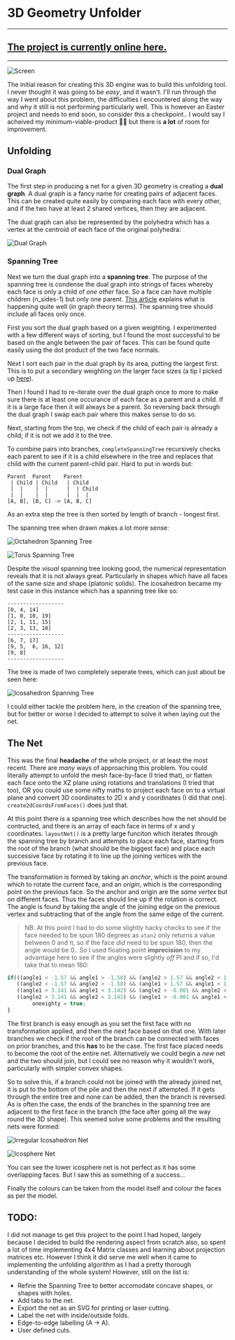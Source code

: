 # 3D Geometry Unfolder

---

## [The project is currently online here.](https://serene-agnesi-09afd7.netlify.app/unfolder/unfolder.html)

---

![Screen](../img/unfolder.png)

The initial reason for creating this 3D engine was to build this unfolding tool. I never thought it was going to be _easy_, and it wasn't. I'll run through the way I went about this problem, the difficulties I encountered along the way and why it still is not performing particularly well. This is however an Easter project and needs to end soon, so consider this a checkpoint.. I would say I acheived my minimum-viable-product :man_shrugging: but there is __a lot__ of room for improvement.

## Unfolding

### Dual Graph

The first step in producing a net for a given 3D geometry is creating a __dual graph__. A dual graph is a fancy name for creating pairs of adjacent faces. This can be created quite easily by comparing each face with every other, and if the two have at least 2 shared vertices, then they are adjacent.

The dual graph can also be represented by the polyhedra which has a vertex at the centroid of each face of the original polyhedra:

![Dual Graph](../img/dualgraph.png)

### Spanning Tree

Next we turn the dual graph into a __spanning tree__. The purpose of the spanning tree is condense the dual graph into strings of faces whereby each face is only a child of _one other_ face. So a face can have multiple children (n_sides-1) but only one parent. [This article](https://algorithms.tutorialhorizon.com/graph-find-cycle-in-undirected-graph-using-disjoint-set-union-find/) explains what is happening quite well (in graph theory terms). The spanning tree should include all faces only once.

First you sort the dual graph based on a given weighting. I experimented with a few different ways of sorting, but I found the most successful to be based on the angle between the pair of faces. This can be found quite easily using the dot product of the two face normals.

Next I sort each pair in the dual graph by its area, putting the largest first. This is to put a secondary weighting on the larger face sizes (a tip I picked up [here](https://houdinigubbins.wordpress.com/2017/05/12/unfolding-geometry/)).

Then I found I had to re-iterate over the dual graph once to more to make sure there is at least one occurance of each face as a parent and a child. If it is a large face then it will always be a parent. So reversing back through the dual graph I swap each pair where this makes sense to do so.

Next, starting from the top, we check if the child of each pair is already a child; if it is not we add it to the tree.

To combine pairs into branches, `completeSpanningTree` recursively checks each parent to see if it is a child elsewhere in the tree and replaces that child with the current parent-child pair. Hard to put in words but:

```
Parent  Parent    Parent  
 | Child | Child   | Child
 |  |    |  |      |  | Child
 |  |    |  |      |  |  |
[A, B], [B, C] -> [A, B, C]
```

As an extra step the tree is then sorted by length of branch - longest first.

The spanning tree when drawn makes a lot more sense:

![Octahedron Spanning Tree](../img/spanningtree1.png)

![Torus Spanning Tree](../img/spanningtree2.png)

Despite the _visual_ spanning tree looking good, the numerical representation reveals that it is not always great. Particularly in shapes which have all faces of the same size and shape (platonic solids). The icosahedron became my test case in this instance which has a spanning tree like so:

```
------------------
[0, 4, 14]
[1, 0, 10, 19]
[2, 1, 11, 15]
[2, 3, 13, 18]
------------------
[6, 7, 17]
[9, 5,  6, 16, 12]
[9, 8]
------------------
```

The tree is made of two completely seperate trees, which can just about be seen here:

![Icosahedron Spanning Tree](../img/spanningtree3.png)

I could either tackle the problem here, in the creation of the spanning tree, but for better or worse I decided to attempt to solve it when laying out the net.

## The Net

This was the final __headache__ of the whole project, or at least the most recent. There are _many_ ways of approaching this problem. You could literally attempt to unfold the mesh face-by-face (I tried that), or flatten each face onto the XZ plane using rotations and translations (I tried that too), OR you could use some nifty maths to project each face on to a virtual plane and convert 3D coordinates to 2D x and y coordinates (I did that one). `create2dCoordsFromFaces()` does just that.

At this point there is a spanning tree which describes how the net should be contructed, and there is an array of each face in terms of x and y coordinates. `layoutNet()` is a pretty large funciton which iterates through the spanning tree by branch and attempts to place each face, starting from the root of the branch (what should be the biggest face) and place each successive face by rotating it to line up the joining vertices with the previous face.

The transformation is formed by taking an _anchor_, which is the point around which to rotate the current face, and an _origin_, which is the corresponding point on the previous face. So the anchor and origin are the _same vertex_ but on different faces. Thus the faces should line up if the rotation is correct. The angle is found by taking the angle of the joining edge on the previous vertex and subtracting that of the angle from the same edge of the current.

> NB: At this point I had to do some slightly hacky checks to see if the face needed to be spun 180 degrees as `atan2` only returns a value between 0 and &pi;, so if the face _did_ need to be spun 180, then the angle would be 0.. So I used floating point __imprecision__ to my advantage here to see if the angles were slightly _off_ PI and if so, I'd take that to mean 180:

```javascript
if(((angle1 < -1.57 && angle1 > -1.58) && (angle2 > 1.57 && angle2 < 1.58))    ||
   ((angle2 < -1.57 && angle2 > -1.58) && (angle1 > 1.57 && angle1 < 1.58))    ||
   ((angle1 > 3.141 && angle1 < 3.142) && (angle2 > -0.001 && angle2 < 0.001)) ||
   ((angle2 > 3.141 && angle2 < 3.142) && (angle1 > -0.001 && angle1 < 0.001)){
        oneeighty = true;
}
```

The first branch is easy enough as you set the first face with no transformation applied, and then the next face based on that one. With later branches we check if the root of the branch can be connected with faces on prior branches, and this __has__ to be the case. The first face placed needs to become the root of the entire net. Alternatively we could begin a _new_ net and the two should join, but I could see no reason why it wouldn't work, particularly with simpler convex shapes.

So to solve this, if a branch could not be joined with the already joined net, it is put to the bottom of the pile and then the next if attempted. If it gets through the entire tree and none can be added, then the branch is reversed. As is often the case, the ends of the branches in the spanning tree are adjacent to the first face in the branch (the face after going all the way round the 3D shape). This seemed solve some problems and the resulting nets were formed:

![Irregular Icosahedron Net](../img/net1.png)

![Icosphere Net](../img/net2.png)

You can see the lower icosphere net is not perfect as it has some overlapping faces. But I saw this as something of a success...

Finally the colours can be taken from the model itself and colour the faces as per the model.

## TODO:

I did not manage to get this project to the point I had hoped, largely because I decided to build the rendering aspect from scratch also, so spent a lot of time implementing 4x4 Matrix classes and learning about projection matrices etc. However I think it did serve me well when it came to implementing the unfolding algorithm as I had a pretty thorough understanding of the whole system! However, still on the list is:

- Refine the Spanning Tree to better accomodate concave shapes, or shapes with holes.
- Add tabs to the net.
- Export the net as an SVG for printing or laser cutting.
- Label the net with inside/outside folds. 
- Edge-to-edge labelling (A -> A).
- User defined cuts.
